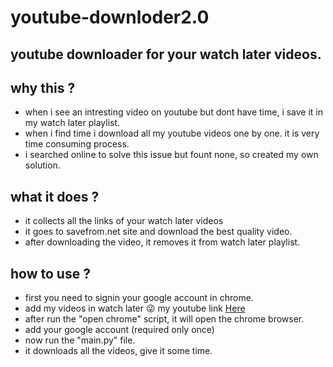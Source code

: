 # youtube-downloder2.0

## youtube downloader for your watch later videos.

## why this ?
* when i see an intresting video on youtube but dont have time, i save it in my watch later playlist.
* when i find time i download all my youtube videos one by one. it is very time consuming process.
* i searched online to solve this issue but fount none, so created my own solution.

## what it does ?
* it collects all the links of your watch later videos
* it goes to savefrom.net site and download the best quality video.
* after downloading the video, it removes it from watch later playlist.

## how to use ?
* first you need to signin your google account in chrome.
* add my videos in watch later 😜 my youtube link [Here](https://www.youtube.com/channel/UCbICGYDYJ5lFQSDLrjPml6A)
* after run the "open chrome" script, it will open the chrome browser.
* add your google account (required only once)
* now run the "main.py" file.
* it downloads all the videos, give it some time.
